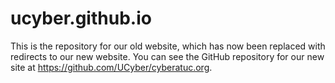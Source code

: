 # ucyber.github.io

This is the repository for our old website, which has now been replaced with redirects to our new website. You can see the GitHub repository for our new site at <https://github.com/UCyber/cyberatuc.org>.
